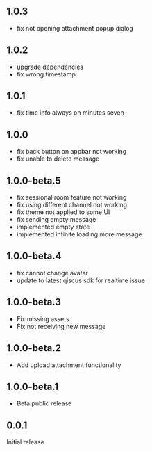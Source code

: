 ## 1.0.3

- fix not opening attachment popup dialog

## 1.0.2

- upgrade dependencies
- fix wrong timestamp

## 1.0.1

- fix time info always on minutes seven

## 1.0.0

- fix back button on appbar not working
- fix unable to delete message

## 1.0.0-beta.5

- fix sessional room feature not working
- fix using different channel not working
- fix theme not applied to some UI
- fix sending empty message
- implemented empty state
- implemented infinite loading more message

## 1.0.0-beta.4

- fix cannot change avatar
- update to latest qiscus sdk for realtime issue

## 1.0.0-beta.3

- Fix missing assets
- Fix not receiving new message

## 1.0.0-beta.2

- Add upload attachment functionality

## 1.0.0-beta.1

- Beta public release

## 0.0.1

Initial release
